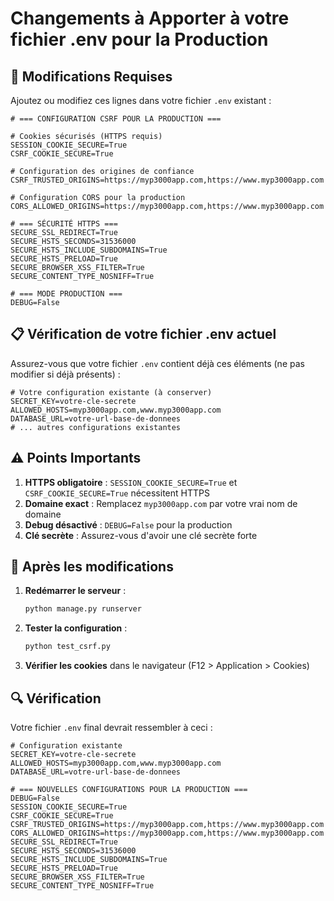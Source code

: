 # Changements à Apporter à votre fichier .env pour la Production

## 🔧 Modifications Requises

Ajoutez ou modifiez ces lignes dans votre fichier `.env` existant :

```env
# === CONFIGURATION CSRF POUR LA PRODUCTION ===

# Cookies sécurisés (HTTPS requis)
SESSION_COOKIE_SECURE=True
CSRF_COOKIE_SECURE=True

# Configuration des origines de confiance
CSRF_TRUSTED_ORIGINS=https://myp3000app.com,https://www.myp3000app.com

# Configuration CORS pour la production
CORS_ALLOWED_ORIGINS=https://myp3000app.com,https://www.myp3000app.com

# === SÉCURITÉ HTTPS ===
SECURE_SSL_REDIRECT=True
SECURE_HSTS_SECONDS=31536000
SECURE_HSTS_INCLUDE_SUBDOMAINS=True
SECURE_HSTS_PRELOAD=True
SECURE_BROWSER_XSS_FILTER=True
SECURE_CONTENT_TYPE_NOSNIFF=True

# === MODE PRODUCTION ===
DEBUG=False
```

## 📋 Vérification de votre fichier .env actuel

Assurez-vous que votre fichier `.env` contient déjà ces éléments (ne pas modifier si déjà présents) :

```env
# Votre configuration existante (à conserver)
SECRET_KEY=votre-cle-secrete
ALLOWED_HOSTS=myp3000app.com,www.myp3000app.com
DATABASE_URL=votre-url-base-de-donnees
# ... autres configurations existantes
```

## ⚠️ Points Importants

1. **HTTPS obligatoire** : `SESSION_COOKIE_SECURE=True` et `CSRF_COOKIE_SECURE=True` nécessitent HTTPS
2. **Domaine exact** : Remplacez `myp3000app.com` par votre vrai nom de domaine
3. **Debug désactivé** : `DEBUG=False` pour la production
4. **Clé secrète** : Assurez-vous d'avoir une clé secrète forte

## 🚀 Après les modifications

1. **Redémarrer le serveur** :

   ```bash
   python manage.py runserver
   ```

2. **Tester la configuration** :

   ```bash
   python test_csrf.py
   ```

3. **Vérifier les cookies** dans le navigateur (F12 > Application > Cookies)

## 🔍 Vérification

Votre fichier `.env` final devrait ressembler à ceci :

```env
# Configuration existante
SECRET_KEY=votre-cle-secrete
ALLOWED_HOSTS=myp3000app.com,www.myp3000app.com
DATABASE_URL=votre-url-base-de-donnees

# === NOUVELLES CONFIGURATIONS POUR LA PRODUCTION ===
DEBUG=False
SESSION_COOKIE_SECURE=True
CSRF_COOKIE_SECURE=True
CSRF_TRUSTED_ORIGINS=https://myp3000app.com,https://www.myp3000app.com
CORS_ALLOWED_ORIGINS=https://myp3000app.com,https://www.myp3000app.com
SECURE_SSL_REDIRECT=True
SECURE_HSTS_SECONDS=31536000
SECURE_HSTS_INCLUDE_SUBDOMAINS=True
SECURE_HSTS_PRELOAD=True
SECURE_BROWSER_XSS_FILTER=True
SECURE_CONTENT_TYPE_NOSNIFF=True
```
